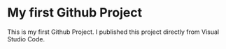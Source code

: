 # My first Github Project
This is my first Github Project. I published this project directly from Visual Studio Code.
